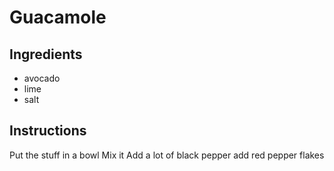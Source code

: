 # Guacamole
## Ingredients
* avocado
* lime
* salt
## Instructions
Put the stuff in a bowl
Mix it
Add a lot of black pepper
add red pepper flakes
